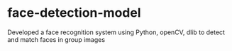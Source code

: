 # face-detection-model
Developed a face recognition system using Python, openCV, dlib to detect and match faces in group images
